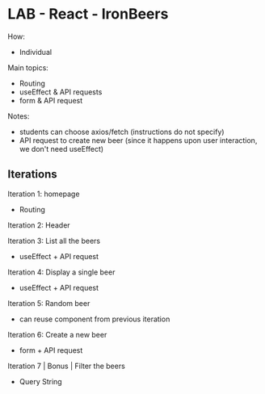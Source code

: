 

# LAB - React - IronBeers


How:
- Individual




Main topics:
- Routing
- useEffect & API requests
- form & API request



Notes:
- students can choose axios/fetch (instructions do not specify)
- API request to create new beer (since it happens upon user interaction, we don't need useEffect)



## Iterations

Iteration 1: homepage
- Routing

Iteration 2: Header

Iteration 3: List all the beers
- useEffect + API request 

Iteration 4: Display a single beer
- useEffect + API request 

Iteration 5: Random beer
- can reuse component from previous iteration

Iteration 6: Create a new beer
- form + API request

Iteration 7 | Bonus | Filter the beers
- Query String

